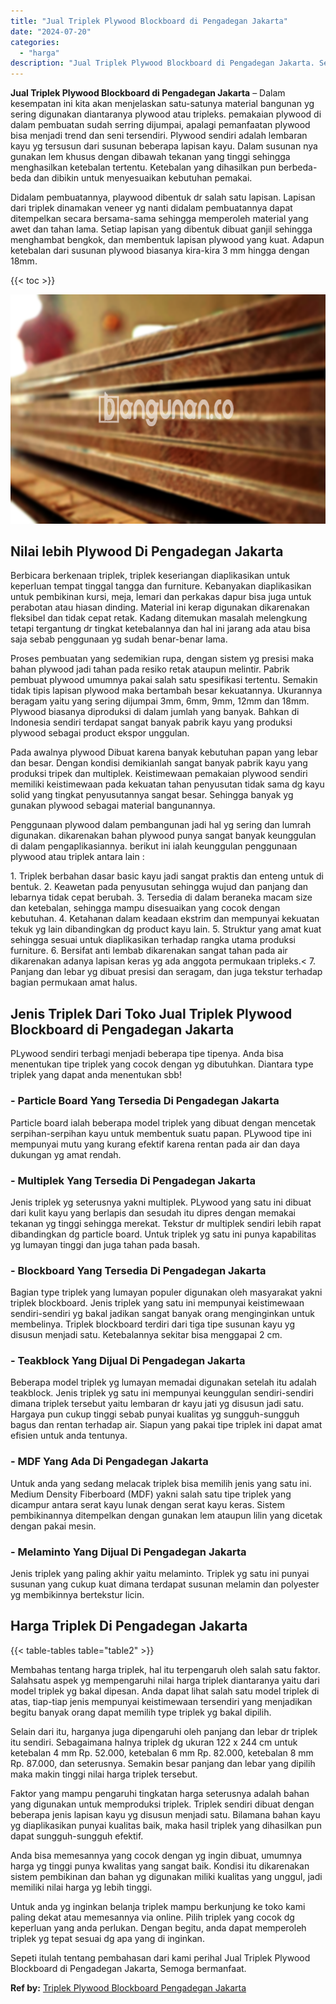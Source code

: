 ```yaml
---
title: "Jual Triplek Plywood Blockboard di Pengadegan Jakarta"
date: "2024-07-20"
categories: 
  - "harga"
description: "Jual Triplek Plywood Blockboard di Pengadegan Jakarta. Sepeti itulah tentang pembahasan dari kami perihal Jual Triplek Plywood Blockboard di Pengadegan Jakar..."
---
```


**Jual Triplek Plywood Blockboard di Pengadegan Jakarta** – Dalam kesempatan ini kita akan menjelaskan satu-satunya material bangunan yg sering digunakan diantaranya plywood atau tripleks. pemakaian plywood di dalam pembuatan sudah serring dijumpai, apalagi pemanfaatan plywood bisa menjadi trend dan seni tersendiri. Plywood sendiri adalah lembaran kayu yg tersusun dari susunan beberapa lapisan kayu. Dalam susunan nya gunakan lem khusus dengan dibawah tekanan yang tinggi sehingga menghasilkan ketebalan tertentu. Ketebalan yang dihasilkan pun berbeda-beda dan dibikin untuk menyesuaikan kebutuhan pemakai.

Didalam pembuatannya, playwood dibentuk dr salah satu lapisan. Lapisan dari triplek dinamakan veneer yg nanti didalam pembuatannya dapat ditempelkan secara bersama-sama sehingga memperoleh material yang awet dan tahan lama. Setiap lapisan yang dibentuk dibuat ganjil sehingga menghambat bengkok, dan membentuk lapisan plywood yang kuat. Adapun ketebalan dari susunan plywood biasanya kira-kira 3 mm hingga dengan 18mm.

{{< toc >}}

![Jual Triplek Plywood Blockboard di Pengadegan Jakarta](/images/jual-triplek-murah-08.png)

## Nilai lebih Plywood Di Pengadegan Jakarta

Berbicara berkenaan triplek, triplek keseriangan diaplikasikan untuk keperluan tempat tinggal tangga dan furniture. Kebanyakan diaplikasikan untuk pembikinan kursi, meja, lemari dan perkakas dapur bisa juga untuk perabotan atau hiasan dinding. Material ini kerap digunakan dikarenakan fleksibel dan tidak cepat retak. Kadang ditemukan masalah melengkung tetapi tergantung dr tingkat ketebalannya dan hal ini jarang ada atau bisa saja sebab penggunaan yg sudah benar-benar lama.

Proses pembuatan yang sedemikian rupa, dengan sistem yg presisi maka bahan plywood jadi tahan pada resiko retak ataupun melintir. Pabrik pembuat plywood umumnya pakai salah satu spesifikasi tertentu. Semakin tidak tipis lapisan plywood maka bertambah besar kekuatannya. Ukurannya beragam yaitu yang sering dijumpai 3mm, 6mm, 9mm, 12mm dan 18mm. Plywood biasanya diproduksi di dalam jumlah yang banyak. Bahkan di Indonesia sendiri terdapat sangat banyak pabrik kayu yang produksi plywood sebagai product ekspor unggulan.

Pada awalnya plywood Dibuat karena banyak kebutuhan papan yang lebar dan besar. Dengan kondisi demikianlah sangat banyak pabrik kayu yang produksi tripek dan multiplek. Keistimewaan pemakaian plywood sendiri memiliki keistimewaan pada kekuatan tahan penyusutan tidak sama dg kayu solid yang tingkat penyusutannya sangat besar. Sehingga banyak yg gunakan plywood sebagai material bangunannya.

Penggunaan plywood dalam pembangunan jadi hal yg sering dan lumrah digunakan. dikarenakan bahan plywood punya sangat banyak keunggulan di dalam pengaplikasiannya. berikut ini ialah keunggulan penggunaan plywood atau triplek antara lain :

1\. Triplek berbahan dasar basic kayu jadi sangat praktis dan enteng untuk di bentuk. 2. Keawetan pada penyusutan sehingga wujud dan panjang dan lebarnya tidak cepat berubah. 3. Tersedia di dalam beraneka macam size dan ketebalan, sehingga mampu disesuaikan yang cocok dengan kebutuhan. 4. Ketahanan dalam keadaan ekstrim dan mempunyai kekuatan tekuk yg lain dibandingkan dg product kayu lain. 5. Struktur yang amat kuat sehingga sesuai untuk diaplikasikan terhadap rangka utama produksi furniture. 6. Bersifat anti lembab dikarenakan sangat tahan pada air dikarenakan adanya lapisan keras yg ada anggota permukaan tripleks.< 7. Panjang dan lebar yg dibuat presisi dan seragam, dan juga tekstur terhadap bagian permukaan amat halus.

## Jenis Triplek Dari Toko Jual Triplek Plywood Blockboard di Pengadegan Jakarta

PLywood sendiri terbagi menjadi beberapa tipe tipenya. Anda bisa menentukan tipe triplek yang cocok dengan yg dibutuhkan. Diantara type triplek yang dapat anda menentukan sbb!

### \- Particle Board Yang Tersedia Di Pengadegan Jakarta

Particle board ialah beberapa model triplek yang dibuat dengan mencetak serpihan-serpihan kayu untuk membentuk suatu papan. PLywood tipe ini mempunyai mutu yang kurang efektif karena rentan pada air dan daya dukungan yg amat rendah.

### \- Multiplek Yang Tersedia Di Pengadegan Jakarta

Jenis triplek yg seterusnya yakni multiplek. PLywood yang satu ini dibuat dari kulit kayu yang berlapis dan sesudah itu dipres dengan memakai tekanan yg tinggi sehingga merekat. Tekstur dr multiplek sendiri lebih rapat dibandingkan dg particle board. Untuk triplek yg satu ini punya kapabilitas yg lumayan tinggi dan juga tahan pada basah.

### \- Blockboard Yang Tersedia Di Pengadegan Jakarta

Bagian type triplek yang lumayan populer digunakan oleh masyarakat yakni triplek blockboard. Jenis triplek yang satu ini mempunyai keistimewaan sendiri-sendiri yg bakal jadikan sangat banyak orang menginginkan untuk membelinya. Triplek blockboard terdiri dari tiga tipe susunan kayu yg disusun menjadi satu. Ketebalannya sekitar bisa menggapai 2 cm.

### \- Teakblock Yang Dijual Di Pengadegan Jakarta

Beberapa model triplek yg lumayan memadai digunakan setelah itu adalah teakblock. Jenis triplek yg satu ini mempunyai keunggulan sendiri-sendiri dimana triplek tersebut yaitu lembaran dr kayu jati yg disusun jadi satu. Hargaya pun cukup tinggi sebab punyai kualitas yg sungguh-sungguh bagus dan rentan terhadap air. Siapun yang pakai tipe triplek ini dapat amat efisien untuk anda tentunya.

### \- MDF Yang Ada Di Pengadegan Jakarta

Untuk anda yang sedang melacak triplek bisa memilih jenis yang satu ini. Medium Density Fiberboard (MDF) yakni salah satu tipe triplek yang dicampur antara serat kayu lunak dengan serat kayu keras. Sistem pembikinannya ditempelkan dengan gunakan lem ataupun lilin yang dicetak dengan pakai mesin.

### \- Melaminto Yang Dijual Di Pengadegan Jakarta

Jenis triplek yang paling akhir yaitu melaminto. Triplek yg satu ini punyai susunan yang cukup kuat dimana terdapat susunan melamin dan polyester yg membikinnya bertekstur licin.

## Harga Triplek Di Pengadegan Jakarta

{{< table-tables table="table2" >}}

Membahas tentang harga triplek, hal itu terpengaruh oleh salah satu faktor. Salahsatu aspek yg mempengaruhi nilai harga triplek diantaranya yaitu dari model triplek yg bakal dipesan. Anda dapat lihat salah satu model triplek di atas, tiap-tiap jenis mempunyai keistimewaan tersendiri yang menjadikan begitu banyak orang dapat memilih type triplek yg bakal dipilih.

Selain dari itu, harganya juga dipengaruhi oleh panjang dan lebar dr triplek itu sendiri. Sebagaimana halnya triplek dg ukuran 122 x 244 cm untuk ketebalan 4 mm Rp. 52.000, ketebalan 6 mm Rp. 82.000, ketebalan 8 mm Rp. 87.000, dan seterusnya. Semakin besar panjang dan lebar yang dipilih maka makin tinggi nilai harga triplek tersebut.

Faktor yang mampu pengaruhi tingkatan harga seterusnya adalah bahan yang digunakan untuk memproduksi triplek. Triplek sendiri dibuat dengan beberapa jenis lapisan kayu yg disusun menjadi satu. Bilamana bahan kayu yg diaplikasikan punyai kualitas baik, maka hasil triplek yang dihasilkan pun dapat sungguh-sungguh efektif.

Anda bisa memesannya yang cocok dengan yg ingin dibuat, umumnya harga yg tinggi punya kwalitas yang sangat baik. Kondisi itu dikarenakan sistem pembikinan dan bahan yg digunakan miliki kualitas yang unggul, jadi memiliki nilai harga yg lebih tinggi.

Untuk anda yg inginkan belanja triplek mampu berkunjung ke toko kami paling dekat atau memesannya via online. Pilih triplek yang cocok dg keperluan yang anda perlukan. Dengan begitu, anda dapat memperoleh triplek yg tepat sesuai dg apa yang di inginkan.

Sepeti itulah tentang pembahasan dari kami perihal Jual Triplek Plywood Blockboard di Pengadegan Jakarta, Semoga bermanfaat.

**Ref by:** [Triplek Plywood Blockboard Pengadegan Jakarta](https://id.wikipedia.org/wiki/Triplek)

